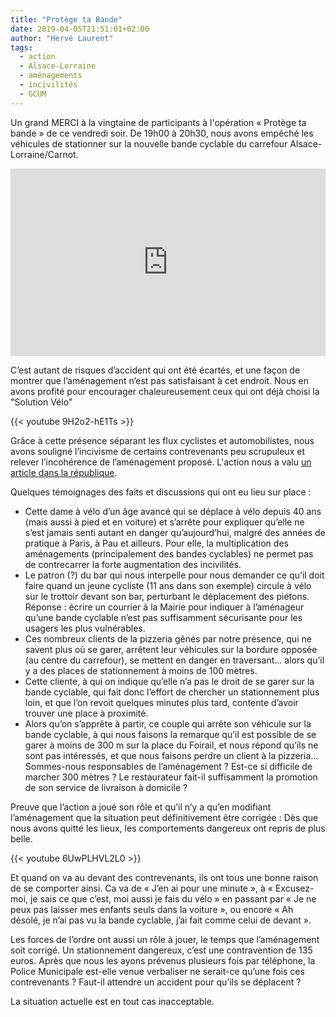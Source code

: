 ```yaml
---
title: "Protège ta Bande"
date: 2019-04-05T21:51:01+02:00
author: "Hervé Laurent"
tags:
  - action
  - Alsace-Lorraine
  - aménagements
  - incivilités
  - GCUM
---
```


Un grand MERCI à la vingtaine de participants à l'opération «&nbsp;Protège ta 
bande&nbsp;» de ce vendredi soir. De 19h00 à 20h30, nous avons empêché les 
véhicules de stationner sur la nouvelle bande cyclable du carrefour 
Alsace-Lorraine/Carnot. 

<iframe width="100%" height="300px" frameBorder="0" allowfullscreen src="https://umap.openstreetmap.fr/fr/map/alsace-lorraine-bande-a-proteger-a-pau_312329?scaleControl=false&miniMap=false&scrollWheelZoom=false&zoomControl=true&allowEdit=false&moreControl=false&searchControl=false&tilelayersControl=false&embedControl=false&datalayersControl=false&onLoadPanel=undefined&captionBar=false&fullscreenControl=null&locateControl=false&measureControl=false&editinosmControl=false"></iframe>

C’est autant de risques d’accident qui ont été écartés,  et une façon de 
montrer que l’aménagement n’est pas satisfaisant à cet endroit. Nous en avons 
profité pour encourager chaleureusement ceux qui ont déjà choisi la "Solution 
Vélo"

{{< youtube 9H2o2-hE1Ts >}}

Grâce à cette présence séparant les flux cyclistes et automobilistes, nous 
avons souligné l’incivisme de certains contrevenants peu scrupuleux et relever 
l’incohérence de l’aménagement proposé. L'action nous a valu [un article dans
la république].

Quelques témoignages des faits et discussions qui ont eu lieu sur place :

- Cette dame à vélo d’un âge avancé qui se déplace à vélo depuis 40 ans (mais 
aussi à pied et en voiture) et s’arrête pour expliquer qu’elle ne s’est jamais 
senti autant en danger qu’aujourd’hui, malgré des années de pratique à Paris, à
 Pau et ailleurs. Pour elle, la multiplication des aménagements (principalement
 des bandes cyclables) ne permet pas de contrecarrer la forte augmentation des 
incivilités.
- Le patron (?) du bar qui nous interpelle pour nous demander ce qu’il doit 
faire quand un jeune cycliste (11 ans dans son exemple) circule à vélo sur le 
trottoir devant son bar, perturbant le déplacement des piétons. Réponse : 
écrire un courrier à la Mairie pour indiquer à l’aménageur qu’une bande 
cyclable n’est pas suffisamment sécurisante pour les usagers les plus 
vulnérables.
- Ces nombreux clients de la pizzeria gênés par notre présence, qui ne savent 
plus où se garer, arrêtent leur véhicules sur la bordure opposée (au centre du 
carrefour), se mettent en danger en traversant… alors qu’il y a des places de 
stationnement à moins de 100 mètres.
- Cette cliente, à qui on indique qu’elle n’a pas le droit de se garer sur la 
bande cyclable, qui fait donc l’effort de chercher un stationnement plus loin, 
et que l’on revoit quelques minutes plus tard, contente d’avoir trouver une 
place à proximité.
- Alors qu’on s’apprête à partir, ce couple qui arrête son véhicule sur la 
bande cyclable, à qui nous faisons la remarque qu’il est possible de se garer à
 moins de 300 m sur la place du Foirail, et nous répond qu’ils ne sont pas 
intéressés, et que nous faisons perdre un client à la pizzeria… Sommes-nous 
responsables de l’aménagement ? Est-ce si difficile de marcher 300 mètres ? Le 
restaurateur fait-il suffisamment la promotion de son service de livraison à 
domicile ?

Preuve que l’action a joué son rôle et qu’il n’y a qu’en modifiant l’aménagement 
que la situation peut définitivement être corrigée : Dès que nous avons quitté 
les lieux, les comportements dangereux ont repris de plus belle.

{{< youtube 6UwPLHVL2L0 >}}

Et quand on va au devant des contrevenants, ils ont tous une bonne raison de se
comporter ainsi. Ca va de « J’en ai pour une minute », à « Excusez-moi, je 
sais ce que c’est, moi aussi je fais du vélo » en passant par « Je ne peux pas 
laisser mes enfants seuls dans la voiture », ou encore « Ah désolé, je n’ai pas
vu la bande cyclable, j’ai fait comme celui de devant ».

Les forces de l’ordre ont aussi un rôle à jouer, le temps que l’aménagement 
soit corrigé. Un stationnement dangereux, c’est une contravention de 135 euros.
Après que nous les ayons prévenus plusieurs fois par téléphone, la Police 
Municipale est-elle venue verbaliser ne serait-ce qu’une fois ces contrevenants ? 
Faut-il attendre un accident pour qu’ils se déplacent ?
 
La situation actuelle est en tout cas inacceptable.

[un article dans la république]: http://www.larepubliquedespyrenees.fr/2019/04/06/pau-un-mur-de-cyclistes-face-aux-dangers-du-carrefour-alsace-lorraine,2538093.php